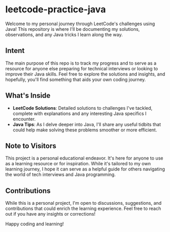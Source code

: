 # leetcode-practice-java

Welcome to my personal journey through LeetCode's challenges using Java! This repository is where I'll be documenting my solutions, observations, and any Java tricks I learn along the way.

## Intent

The main purpose of this repo is to track my progress and to serve as a resource for anyone else preparing for technical interviews or looking to improve their Java skills. Feel free to explore the solutions and insights, and hopefully, you'll find something that aids your own coding journey.

## What's Inside

- **LeetCode Solutions**: Detailed solutions to challenges I've tackled, complete with explanations and any interesting Java specifics I encounter.
- **Java Tips**: As I delve deeper into Java, I'll share any useful tidbits that could help make solving these problems smoother or more efficient.

## Note to Visitors

This project is a personal educational endeavor. It's here for anyone to use as a learning resource or for inspiration. While it's tailored to my own learning journey, I hope it can serve as a helpful guide for others navigating the world of tech interviews and Java programming.

## Contributions

While this is a personal project, I'm open to discussions, suggestions, and contributions that could enrich the learning experience. Feel free to reach out if you have any insights or corrections!

Happy coding and learning!
